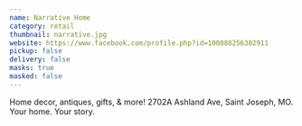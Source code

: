 ```yaml
---
name: Narrative Home
category: retail
thumbnail: narrative.jpg
website: https://www.facebook.com/profile.php?id=100088256382911
pickup: false
delivery: false
masks: true
masked: false
---
```

Home decor, antiques, gifts, & more! 2702A Ashland Ave, Saint Joseph, MO. Your home. Your story.